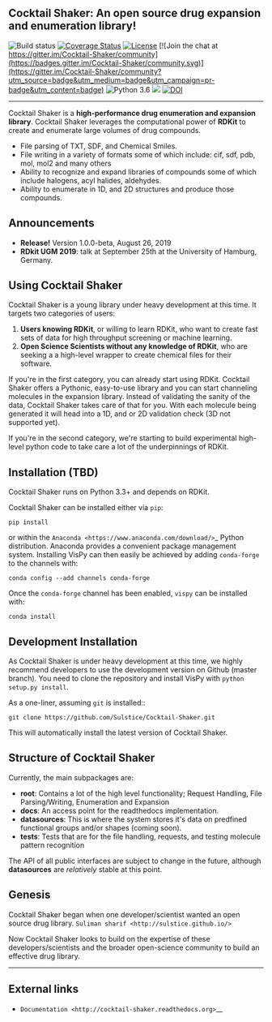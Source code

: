 
Cocktail Shaker: An open source drug expansion and enumeration library!
-----------------------------------------------------------------------

![Build status](https://travis-ci.org/Sulstice/Cocktail-Shaker.svg?branch=master)
[![Coverage Status](https://coveralls.io/repos/github/Sulstice/Cocktail-Shaker/badge.svg?branch=master)](https://coveralls.io/github/Sulstice/Cocktail-Shaker?branch=master)
[![License](https://img.shields.io/badge/license-new%20BSD-blue.svg)](https://github.com/Sulstice/CocktailShaker/blob/master/LICENSE)
[![Join the chat at https://gitter.im/Cocktail-Shaker/community](https://badges.gitter.im/Cocktail-Shaker/community.svg)](https://gitter.im/Cocktail-Shaker/community?utm_source=badge&utm_medium=badge&utm_campaign=pr-badge&utm_content=badge)
![Python 3.6](https://img.shields.io/badge/python-3.6-blue.svg)
 <a href="https://github.com/badges/shields/pulse" alt="Activity"><img src="https://img.shields.io/github/commit-activity/m/badges/shields" /></a>
 [![DOI](https://zenodo.org/badge/170644606.svg)](https://zenodo.org/badge/latestdoi/170644606)


----

Cocktail Shaker is a **high-performance drug enumeration and expansion library**. Cocktail Shaker leverages the computational power of  **RDKit** to create and enumerate large volumes of drug compounds. 

-  File parsing of TXT, SDF, and Chemical Smiles. 
-  File writing in a variety of formats some of which include: cif, sdf, pdb, mol, mol2 and many others
-  Ability to recognize and expand libraries of compounds some of which include halogens, acyl halides, aldehydes. 
-  Ability to enumerate in 1D, and 2D structures and produce those compounds. 


Announcements
-------------

- **Release!** Version 1.0.0-beta, August 26, 2019
- **RDkit UGM 2019**: talk at September 25th at the University of Hamburg, Germany.


Using Cocktail Shaker
---------------------

Cocktail Shaker is a young library under heavy development at this time. It
targets two categories of users:

1. **Users knowing RDKit**, or willing to learn RDKit, who want to
   create fast sets of data for high throughput screening or machine learning.
2. **Open Science Scientists without any knowledge of RDKit**, who are seeking a
   a high-level wrapper to create chemical files for their software.

If you're in the first category, you can already start using RDKit.
Cocktail Shaker offers a Pythonic, easy-to-use library and you can start channeling molecules in the expansion library.
Instead of validating the sanity of the data, Cocktail Shaker takes care of that for you.
With each molecule being generated it will head into a 1D, and or 2D validation check (3D not supported yet). 

If you're in the second category, we're starting to build experimental
high-level python code to take care a lot of the underpinnings of RDKit.

Installation (TBD)
------------------

Cocktail Shaker runs on Python 3.3+ and depends on RDKit. 


Cocktail Shaker can be installed either via `pip`:

```
pip install
```

or within the `Anaconda <https://www.anaconda.com/download/>`_ Python
distribution. Anaconda provides a convenient package management system.
Installing VisPy can then easily be achieved by adding `conda-forge` to the
channels with:

```
conda config --add channels conda-forge
```

Once the `conda-forge` channel has been enabled, `vispy` can be installed with:

```
conda install 
```

Development Installation
------------------------

As Cocktail Shaker is under heavy development at this time, we highly recommend
developers to use the development version on Github (master branch). You need
to clone the repository and install VisPy with
``python setup.py install``.

As a one-liner, assuming `git` is installed::

    git clone https://github.com/Sulstice/Cocktail-Shaker.git

This will automatically install the latest version of Cocktail Shaker.

Structure of Cocktail Shaker
----------------------------

Currently, the main subpackages are:

-  **root**: Contains a lot of the high level functionality; Request Handling, File Parsing/Writing, Enumeration and Expansion
-  **docs**: An access point for the readthedocs implementation. 
-  **datasources**: This is where the system stores it's data on predfined functional groups and/or shapes (coming soon). 
-  **tests**: Tests that are for the file handling, requests, and testing molecule pattern recognition

The API of all public interfaces are subject to change in the future,
although **datasources** are *relatively* stable at this point.


Genesis
-------

Cocktail Shaker began when one developer/scientist wanted an open source drug library. 
`Suliman sharif <http://sulstice.github.io/>`

Now Cocktail Shaker looks to build on the expertise of these developers/scientists and the
broader open-science community to build an effective drug library. 

----

External links
--------------

-  `Documentation <http://cocktail-shaker.readthedocs.org>`__
